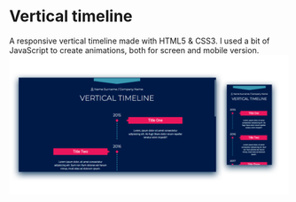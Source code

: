 # Vertical timeline
A responsive vertical timeline made with HTML5 & CSS3. I used a bit of JavaScript to create animations, both for screen and mobile version.
<img src="timeline-preview.png" alt="Timeline Preview" /> 


